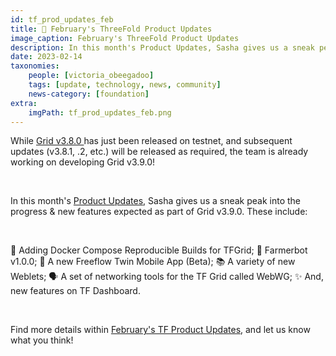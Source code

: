 ```yaml
---
id: tf_prod_updates_feb
title: 📣 February's ThreeFold Product Updates
image_caption: February's ThreeFold Product Updates
description: In this month's Product Updates, Sasha gives us a sneak peak into the progress & new features expected as part of Grid v3.9.0. 
date: 2023-02-14
taxonomies:
    people: [victoria_obeegadoo]
    tags: [update, technology, news, community]
    news-category: [foundation]
extra:
    imgPath: tf_prod_updates_feb.png
---
```


While [Grid v3.8.0 ](https://library.threefold.me/info/manual/#/manual__tfgrid_release_3_8_0)has just been released on testnet, and subsequent updates (v3.8.1, .2, etc.) will be released as required, the team is already working on developing Grid v3.9.0! 

<br/>

In this month's [Product Updates](https://forum.threefold.io/t/threefold-product-updates-february-2023/3780), Sasha gives us a sneak peak into the progress & new features expected as part of Grid v3.9.0. These include: 

<br/>

🐙 Adding Docker Compose Reproducible Builds for TFGrid;
🤖 Farmerbot v1.0.0;
👯 A new Freeflow Twin Mobile App (Beta);
📚 A variety of new Weblets; 
🗣 A set of networking tools for the TF Grid called WebWG;
✨ And, new features on TF Dashboard. 

<br/>

Find more details within [February's TF Product Updates](https://forum.threefold.io/t/threefold-product-updates-february-2023/3780), and let us know what you think!